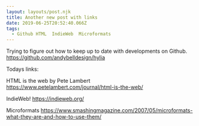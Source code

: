 ```yaml
---
layout: layouts/post.njk
title: Another new post with links
date: 2019-06-25T20:52:40.066Z
tags:
  - Github HTML  IndieWeb  Microformats
---
```

Trying to figure out how to keep up to date with developments on Github. <https://github.com/andybelldesign/hylia>

Todays links:

HTML is the web by Pete Lambert <https://www.petelambert.com/journal/html-is-the-web/>

IndieWeb! <https://indieweb.org/>

Microformats <https://www.smashingmagazine.com/2007/05/microformats-what-they-are-and-how-to-use-them/>
